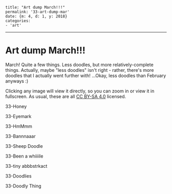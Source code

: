 
    title: "Art dump March!!!"
    permalink: '33-art-dump-mar'
    date: {m: 4, d: 1, y: 2018}
    categories:
    - 'art'

---

# Art dump March!!!

March! Quite a few things. Less doodles, but more relatively-complete things. Actually, maybe "less doodles" isn't right - rather, there's more doodles that I actually went further with! ...Okay, less doodles than February anyways :)

Clicking any image will view it directly, so you can zoom in or view it in fullscreen. As usual, these are all [CC BY-SA 4.0][ccbysa] licensed.

<art>33-Honey</art>

<art>33-Eyemark</art>

<art>33-HmMmm</art>

<art>33-Bannnaaar</art>

<art>33-Sheep Doodle</art>

<art>33-Been a whiiiile</art>

<art>33-tiny abbbstrkact</art>

<art>33-Doodlies</art>

<art>33-Doodly Thing</art>

  [ccbysa]: https://creativecommons.org/licenses/by-sa/4.0/
